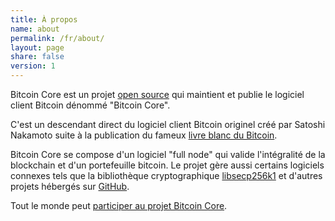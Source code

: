 ```yaml
---
title: À propos
name: about
permalink: /fr/about/
layout: page
share: false
version: 1
---
```


Bitcoin Core est un projet [open source](https://opensource.org/) qui maintient et publie le logiciel client Bitcoin dénommé "Bitcoin Core".

C'est un descendant direct du logiciel client Bitcoin originel créé par Satoshi Nakamoto suite à la publication du fameux [livre blanc du Bitcoin](/bitcoin.pdf).

Bitcoin Core se compose d'un logiciel "full node" qui valide l'intégralité de la blockchain et d'un portefeuille bitcoin.  Le projet gère aussi certains logiciels connexes tels que la bibliothèque cryptographique [libsecp256k1](https://github.com/bitcoin/secp256k1) et d'autres projets hébergés sur [GitHub](https://github.com/bitcoin).

Tout le monde peut [participer au projet Bitcoin Core](/fr/contribute).